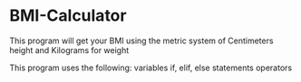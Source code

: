 # BMI-Calculator
This program will get your BMI using the metric system of Centimeters height and Kilograms for weight

This program uses the following:
variables
if, elif, else statements
operators
